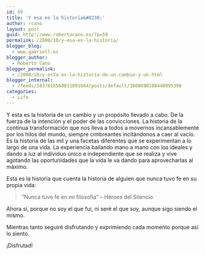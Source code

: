 ```yaml
---
id: 59
title: 'Y esa es la historia&#8230;'
author: rcano
layout: post
guid: http://www.robertocano.es/?p=59
permalink: /2008/10/y-esa-es-la-historia/
blogger_blog:
  - www.gabriell.es
blogger_author:
  - Roberto Cano
blogger_permalink:
  - /2008/10/y-esta-es-la-historia-de-un-cambio-y-un.html
blogger_internal:
  - /feeds/1837616560811891684/posts/default/3808690108440095398
categories:
  - Life
---
```

<div style="clear: both; text-align: center;">
</div>

Y esta es la historia de un cambio y un propósito llevado a cabo. De la fuerza de la intención y el poder de las convicciones. La historia de la continua transformación que nos lleva a todos a movernos incansablemente por los hilos del mundo, siempre cimbreantes incitándonos a caer al vacío. Es la historia de las mil y una facetas diferentes que se experimentan a lo largo de una vida. La experiencia bailando mano a mano con los ideales y dando a luz al individuo único e independiente que se realiza y vive agotando las oportunidades que la vida le va dando para aprovecharlas al máximo.

Esta es la historia que cuenta la historia de alguien que nunca tuvo fe en su propia vida:

> &#8220;Nunca tuve fe en mi filosofia&#8221; &#8211; Héroes del Silencio

Ahora si, porque no soy el que fui, ni seré el que soy, aunque sigo siendo el mismo.

Mientras tanto seguiré disfrutando y exprimiendo cada momento porque así lo siento.

¡Disfrutad!